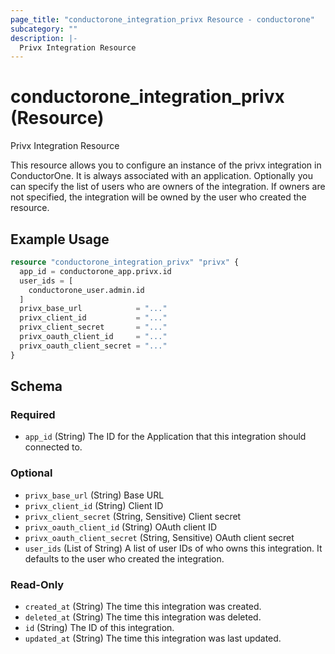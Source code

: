 ```yaml
---
page_title: "conductorone_integration_privx Resource - conductorone"
subcategory: ""
description: |-
  Privx Integration Resource
---
```


# conductorone_integration_privx (Resource)

Privx Integration Resource

This resource allows you to configure an instance of the privx integration in ConductorOne.
It is always associated with an application. Optionally you can specify the list of users who are owners of the integration.
If owners are not specified, the integration will be owned by the user who created the resource.

## Example Usage

```terraform
resource "conductorone_integration_privx" "privx" {
  app_id = conductorone_app.privx.id
  user_ids = [
    conductorone_user.admin.id
  ]
  privx_base_url            = "..."
  privx_client_id           = "..."
  privx_client_secret       = "..."
  privx_oauth_client_id     = "..."
  privx_oauth_client_secret = "..."
}
```

<!-- schema generated by tfplugindocs -->
## Schema

### Required

- `app_id` (String) The ID for the Application that this integration should connected to.

### Optional

- `privx_base_url` (String) Base URL
- `privx_client_id` (String) Client ID
- `privx_client_secret` (String, Sensitive) Client secret
- `privx_oauth_client_id` (String) OAuth client ID
- `privx_oauth_client_secret` (String, Sensitive) OAuth client secret
- `user_ids` (List of String) A list of user IDs of who owns this integration. It defaults to the user who created the integration.

### Read-Only

- `created_at` (String) The time this integration was created.
- `deleted_at` (String) The time this integration was deleted.
- `id` (String) The ID of this integration.
- `updated_at` (String) The time this integration was last updated.
